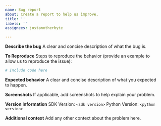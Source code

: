 ```yaml
---
name: Bug report
about: Create a report to help us improve.
title: ''
labels: ''
assignees: justanotherbyte

---
```


**Describe the bug**
A clear and concise description of what the bug is.

**To Reproduce**
Steps to reproduce the behavior (provide an example to allow us to reproduce the issue):

```python
# Include code here
```

**Expected behavior**
A clear and concise description of what you expected to happen.

**Screenshots**
If applicable, add screenshots to help explain your problem.

**Version Information**
SDK Version: `<sdk version>`
Python Version: `<python version>`

**Additional context**
Add any other context about the problem here.
